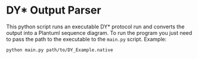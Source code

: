 # DY* Output Parser

This python script runs an executable DY*
protocol run and converts the output into a Plantuml
sequence diagram. To run the program you just need to
pass the path to the executable to the ```main.py``` script.
Example:
```bash
python main.py path/to/DY_Example.native
```